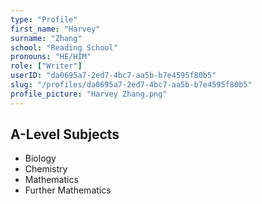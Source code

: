 ```yaml
---
type: "Profile"
first_name: "Harvey"
surname: "Zhang"
school: "Reading School"
pronouns: "HE/HIM"
role: ["Writer"]
userID: "da0695a7-2ed7-4bc7-aa5b-b7e4595f80b5"
slug: "/profiles/da0695a7-2ed7-4bc7-aa5b-b7e4595f80b5"
profile_picture: "Harvey Zhang.png"
---
```


## A-Level Subjects

- Biology
- Chemistry
- Mathematics
- Further Mathematics
    
